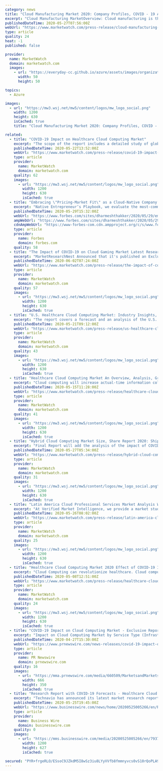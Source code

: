 ```yaml
---
category: news
title: "Cloud Manufacturing Market 2020: Company Profiles, COVID - 19 Analysis, Industry Segments, Landscape, Global Trends and Demand by Forecast to 2023"
excerpt: "Cloud Manufacturing MarketOverview: Cloud manufacturing is the process of utilizing cloud to source relevant data"
publishedDateTime: 2020-05-27T07:56:00Z
webUrl: "https://www.marketwatch.com/press-release/cloud-manufacturing-market-2020-company-profiles-covid---19-analysis-industry-segments-landscape-global-trends-and-demand-by-forecast-to-2023-2020-05-27"
type: article
quality: 24
heat: -1
published: false

provider:
  name: MarketWatch
  domain: marketwatch.com
  images:
    - url: "https://everyday-cc.github.io/azure/assets/images/organizations/marketwatch.com-50x50.jpg"
      width: 50
      height: 50

topics:
  - Azure

images:
  - url: "https://mw3.wsj.net/mw5/content/logos/mw_logo_social.png"
    width: 1200
    height: 630
    isCached: true
    title: "Cloud Manufacturing Market 2020: Company Profiles, COVID - 19 Analysis, Industry Segments, Landscape, Global Trends and Demand by Forecast to 2023"

related:
  - title: "COVID-19 Impact on Healthcare Cloud Computing Market"
    excerpt: "The scope of the report includes a detailed study of global and regional markets for Global Healthcare Cloud Computing Market with the reasons given for variations in the growth of the industry in certain regions."
    publishedDateTime: 2020-05-22T13:52:00Z
    webUrl: "https://www.marketwatch.com/press-release/covid-19-impact-on-healthcare-cloud-computing-market-2020-05-22"
    type: article
    provider:
      name: MarketWatch
      domain: marketwatch.com
    quality: 62
    images:
      - url: "https://mw3.wsj.net/mw5/content/logos/mw_logo_social.png"
        width: 1200
        height: 630
        isCached: true
  - title: "Embracing \"Pricing-Market Fit\" as a Cloud-Native Company -- in a COVID-19 World"
    excerpt: "Native Entrepreneur’s Playbook, we evaluate the most-common pricing models used by enterprise-focused, cloud companies and consider how companies can best think about in the current market. We call this journey finding “pricing-market fit”."
    publishedDateTime: 2020-05-29T15:32:00Z
    webUrl: "https://www.forbes.com/sites/dharmeshthakker/2020/05/29/embracing-pricing-market-fit-as-a-cloud-native-company-in-a-covid-19-world/"
    ampWebUrl: "https://www.forbes.com/sites/dharmeshthakker/2020/05/29/embracing-pricing-market-fit-as-a-cloud-native-company-in-a-covid-19-world/amp/"
    cdnAmpWebUrl: "https://www-forbes-com.cdn.ampproject.org/c/s/www.forbes.com/sites/dharmeshthakker/2020/05/29/embracing-pricing-market-fit-as-a-cloud-native-company-in-a-covid-19-world/amp/"
    type: article
    provider:
      name: Forbes
      domain: forbes.com
    quality: 58
  - title: "The Impact of COVID-19 on Cloud Gaming Market Latest Research Report 2020 to 2025"
    excerpt: "MarketResearchNest Announced that it's published an Exclusive Report on \"Global Cloud Gaming Market\" in its research database with report summary, table of content, research methodologies and data sources."
    publishedDateTime: 2020-06-02T07:24:00Z
    webUrl: "https://www.marketwatch.com/press-release/the-impact-of-covid-19-on-cloud-gaming-market-latest-research-report-2020-to-2025-2020-06-02"
    type: article
    provider:
      name: MarketWatch
      domain: marketwatch.com
    quality: 57
    images:
      - url: "https://mw3.wsj.net/mw5/content/logos/mw_logo_social.png"
        width: 1200
        height: 630
        isCached: true
  - title: "U.S. Healthcare Cloud Computing Market: Industry Insights, Major Key Players and Current Trends Analysis 2027"
    excerpt: "The report covers a forecast and an analysis of the U.S. healthcare cloud computing market. The study provides"
    publishedDateTime: 2020-05-21T09:12:00Z
    webUrl: "https://www.marketwatch.com/press-release/us-healthcare-cloud-computing-market-industry-insights-major-key-players-and-current-trends-analysis-2027-2020-05-21"
    type: article
    provider:
      name: MarketWatch
      domain: marketwatch.com
    quality: 43
    images:
      - url: "https://mw3.wsj.net/mw5/content/logos/mw_logo_social.png"
        width: 1200
        height: 630
        isCached: true
  - title: "Healthcare Cloud Computing Market An Overview, Analysis, Growth, Opportunities with Top Key Players 2020 to 2025"
    excerpt: "Cloud computing will increase actual-time information collection and improves accessibility to the facts. it has outpaced the conventional paper healthcare device by way of imparting extra pace and efficiency in statistics handling."
    publishedDateTime: 2020-05-15T11:28:00Z
    webUrl: "https://www.marketwatch.com/press-release/healthcare-cloud-computing-market-an-overview-analysis-growth-opportunities-with-top-key-players-2020-to-2025-2020-05-15"
    type: article
    provider:
      name: MarketWatch
      domain: marketwatch.com
    quality: 41
    images:
      - url: "https://mw3.wsj.net/mw5/content/logos/mw_logo_social.png"
        width: 1200
        height: 630
        isCached: true
  - title: "Hybrid Cloud Computing Market Size, Share Report 2020: Shipments, Price, Revenue and Gross profit till 2026 | With Impact of COVID-19"
    excerpt: "Final Report will add the analysis of the impact of COVID-19 on this industry.\" “Hybrid Cloud Computing Market”2020"
    publishedDateTime: 2020-05-27T05:34:00Z
    webUrl: "https://www.marketwatch.com/press-release/hybrid-cloud-computing-market-size-share-report-2020-shipments-price-revenue-and-gross-profit-till-2026-with-impact-of-covid-19-2020-05-27"
    type: article
    provider:
      name: MarketWatch
      domain: marketwatch.com
    quality: 31
    images:
      - url: "https://mw3.wsj.net/mw5/content/logos/mw_logo_social.png"
        width: 1200
        height: 630
        isCached: true
  - title: "Latin America Cloud Professional Services Market Analysis With Impact of COVID-19, Top Companies, Trends, Demand, Future Opportunity Outlook 2025"
    excerpt: "At Verified Market Intelligence, we provide a market study that encompasses both qualitative and quantitative assessments of latest trends for the market segmentations classified by our analysts. According to Verified Market Intelligence,"
    publishedDateTime: 2020-05-26T08:02:00Z
    webUrl: "https://www.marketwatch.com/press-release/latin-america-cloud-professional-services-market-analysis-with-impact-of-covid-19-top-companies-trends-demand-future-opportunity-outlook-2025-2020-05-26"
    type: article
    provider:
      name: MarketWatch
      domain: marketwatch.com
    quality: 25
    images:
      - url: "https://mw3.wsj.net/mw5/content/logos/mw_logo_social.png"
        width: 1200
        height: 630
        isCached: true
  - title: "Healthcare Cloud Computing Market 2020 Effect of COVID-19 Industry - Key Players, Size, Trends, Opportunities, Growth Analysis and Forecast to 2026"
    excerpt: "Cloud Computing can revolutionize healthcare. Cloud computing is a general term for anything that involves delivering hosted services over the Internet. But in the healthcare sector cloud computing is a cost-effective method that facilitates real-time data collection,"
    publishedDateTime: 2020-05-08T12:51:00Z
    webUrl: "https://www.marketwatch.com/press-release/healthcare-cloud-computing-market-2020-effect-of-covid-19-industry---key-players-size-trends-opportunities-growth-analysis-and-forecast-to-2026-2020-05-08?mod=mw_quote_news"
    type: article
    provider:
      name: MarketWatch
      domain: marketwatch.com
    quality: 24
    images:
      - url: "https://mw3.wsj.net/mw5/content/logos/mw_logo_social.png"
        width: 1200
        height: 630
        isCached: true
  - title: "COVID-19 Impact on Cloud Computing Market - Exclusive Report by MarketsandMarkets™"
    excerpt: "Impact on Cloud Computing Market by Service Type (Infrastructure as a Service (IaaS), Platform as a Service (PaaS) and Software as a Service (SaaS)), Vertical and Region - Global Forecast to 2021\", size is expected to grow from USD 233 billion in 2019 to USD 295 billion by 2021,"
    publishedDateTime: 2020-04-27T15:30:00Z
    webUrl: "https://www.prnewswire.com/news-releases/covid-19-impact-on-cloud-computing-market--exclusive-report-by-marketsandmarkets-301047436.html"
    type: article
    provider:
      name: PR Newswire
      domain: prnewswire.com
    quality: 16
    images:
      - url: "https://mma.prnewswire.com/media/660509/MarketsandMarkets_Logo.jpg?p=facebook"
        width: 666
        height: 350
        isCached: true
  - title: "Research Report with COVID-19 Forecasts - Healthcare Cloud Computing Market 2020-2024 | Development of Hyper-Converged Infrastructure to Boost Growth | Technavio"
    excerpt: "Technavio has announced its latest market research report titled Global Healthcare Cloud Computing Market 2020-2024 (Graphic: Business Wire) LONDON-- ( BUSINESS WIRE )--Technavio has been monitoring the healthcare cloud computing market and it is poised to grow by USD 25."
    publishedDateTime: 2020-05-25T19:45:00Z
    webUrl: "https://www.businesswire.com/news/home/20200525005266/en/Research-Report-COVID-19-Forecasts---Healthcare-Cloud"
    type: article
    provider:
      name: Business Wire
      domain: businesswire.com
    quality: 0
    images:
      - url: "https://mms.businesswire.com/media/20200525005266/en/793700/23/IRTNTR41148.jpg"
        width: 1200
        height: 627
        isCached: true

secured: "PYR+frgeRLO/ESsoC9JZkdM5I8wSz3iu8LYyVVfb8fmmnyvcs0vS10rQoPLA9Onav4+W4gbcG/cBQBoOBGZ23EBKNownhUyI+sPTfATH24RjvmC61ED45ihksfXWJ1hdoa035As57mfia9g6DXcCwhO6cTYIGVXbMhlhmaoubt6URmdReJ6VaIpSl33w7rFrBH1ZSxp5p2EB6A8QN8vweFUvwCSNE9HK0GvAfuYANFax+oFbewHUJfY+qZ5IZOysp6DTc80VUxodrCqmqFuouFfa4eE8kOXfcYnFTaS0qU6MSbHQF5+ZVtxCJTFsREVg;mfr1xXZto2waxblRhyP4rw=="
---
```


